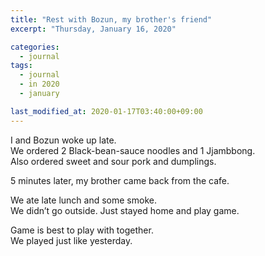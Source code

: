 ```yaml
---
title: "Rest with Bozun, my brother's friend"
excerpt: "Thursday, January 16, 2020"

categories:
  - journal
tags:
  - journal
  - in 2020
  - january

last_modified_at: 2020-01-17T03:40:00+09:00
---
```

I and Bozun woke up late.  
We ordered 2 Black-bean-sauce noodles and 1 Jjambbong.  
Also ordered sweet and sour pork and dumplings.  

5 minutes later, my brother came back from the cafe.  

We ate late lunch and some smoke.  
We didn’t go outside. Just stayed home and play game.  

Game is best to play with together.  
We played just like yesterday.  

